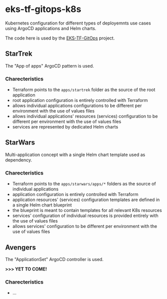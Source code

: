 # eks-tf-gitops-k8s
Kubernetes configuration for different types of deployemnts use cases using ArgoCD applications and Helm charts.

The code here is used by the [EKS-TF-GitOps](https://github.com/sebolabs/eks-tf-gitops) project.

## StarTrek
The "App of apps" ArgoCD pattern is used.

### Charecteristics
* Terraform points to the `apps/startrek` folder as the source of the root application
* root application configuration is entirely controlled with Terraform
* allows individual applications configurations to be different per environment with the use of values files
* allows individual applications' resources (services) configuration to be different per environment with the use of values files
* services are represented by dedicated Helm charts

## StarWars
Multi-application concept with a single Helm chart template used as dependency.

### Charecteristics
* Terraform points to the `apps/starwars/apps/*` folders as the source of individual applications
* application configuration is entirely controlled with Terraform
* application resources' (services) configuration templates are defined in a single Helm chart blueprint
* the blueprint is meant to contain templates for all relevant K8s resources
* services' configuration of individual resources is provided entirely with the use of values files
* allows services' configuration to be different per environment with the use of values files

## Avengers
The "ApplicationSet" ArgoCD controller is used.

**>>> YET TO COME!**

### Charecteristics
* ...
